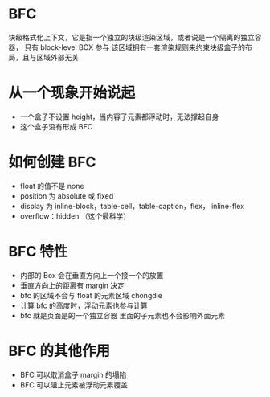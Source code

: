 # BFC

块级格式化上下文，它是指一个独立的块级渲染区域，或者说是一个隔离的独立容器， 只有 block-level BOX 参与
该区域拥有一套渲染规则来约束块级盒子的布局，且与区域外部无关

# 从一个现象开始说起

- 一个盒子不设置 height，当内容子元素都浮动时，无法撑起自身
- 这个盒子没有形成 BFC

# 如何创建 BFC

- float 的值不是 none
- position 为 absolute 或 fixed
- display 为 inline-block，table-cell，table-caption，flex， inline-flex
- overflow：hidden （这个最科学）

# BFC 特性

- 内部的 Box 会在垂直方向上一个接一个的放置
- 垂直方向上的距离有 margin 决定
- bfc 的区域不会与 float 的元素区域 chongdie
- 计算 bfc 的高度时，浮动元素也参与计算
- bfc 就是页面是的一个独立容器 里面的子元素也不会影响外面元素

# BFC 的其他作用

- BFC 可以取消盒子 margin 的塌陷
- BFC 可以阻止元素被浮动元素覆盖
